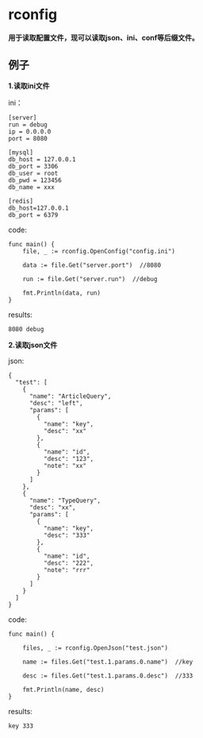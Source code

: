 # rconfig  
**用于读取配置文件，现可以读取json、ini、conf等后缀文件。**  

## 例子  
**1.读取ini文件**  
  
ini：  
```  
[server]
run = debug
ip = 0.0.0.0
port = 8080

[mysql]
db_host = 127.0.0.1
db_port = 3306
db_user = root
db_pwd = 123456
db_name = xxx

[redis]
db_host=127.0.0.1
db_port = 6379
```  
  
code:  
```golang
func main() {  
	file, _ := rconfig.OpenConfig("config.ini") 
	
	data := file.Get("server.port")  //8080
	
	run := file.Get("server.run")  //debug
	
	fmt.Println(data, run)  
}
```  
  
results:  
```
8080 debug
```  
  
**2.读取json文件**  
  
json:  
```
{
  "test": [
    {
      "name": "ArticleQuery",
      "desc": "left",
      "params": [
        {
          "name": "key",
          "desc": "xx"
        },
        {
          "name": "id",
          "desc": "123",
          "note": "xx"
        }
      ]
    },
    {
      "name": "TypeQuery",
      "desc": "xx",
      "params": [
        {
          "name": "key",
          "desc": "333"
        },
        {
          "name": "id",
          "desc": "222",
          "note": "rrr"
        }
      ]
    }
  ]
}
```  
  
code:  
```golang
func main() {  

	files, _ := rconfig.OpenJson("test.json")  
	
	name := files.Get("test.1.params.0.name")  //key
	
	desc := files.Get("test.1.params.0.desc")  //333
	
	fmt.Println(name, desc)  
}
```  
  
results:  
```
key 333
```  
  





